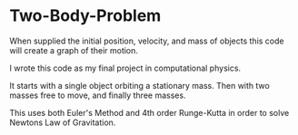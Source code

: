 # Two-Body-Problem
When supplied the initial position, velocity, and mass of objects this code will create a graph of their motion.


I wrote this code as my final project in computational physics.

It starts with a single object orbiting a stationary mass. Then with two masses free to move, and finally three masses.

This uses both Euler's Method and 4th order Runge-Kutta in order to solve Newtons Law of Gravitation.
